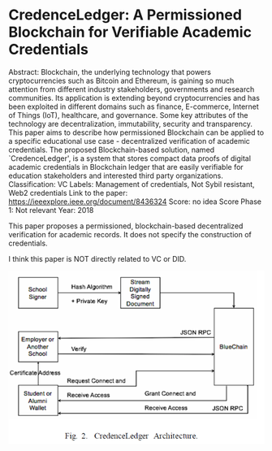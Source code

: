 # CredenceLedger: A Permissioned Blockchain for Verifiable Academic Credentials

Abstract: Blockchain, the underlying technology that powers cryptocurrencies such as Bitcoin and Ethereum, is gaining so much attention from different industry stakeholders, governments and research communities. Its application is extending beyond cryptocurrencies and has been exploited in different domains such as finance, E-commerce, Internet of Things (IoT), healthcare, and governance. Some key attributes of the technology are decentralization, immutability, security and transparency. This paper aims to describe how permissioned Blockchain can be applied to a specific educational use case - decentralized verification of academic credentials. The proposed Blockchain-based solution, named `CredenceLedger', is a system that stores compact data proofs of digital academic credentials in Blockchain ledger that are easily verifiable for education stakeholders and interested third party organizations.
Classification: VC
Labels: Management of credentials, Not Sybil resistant, Web2 credentials
Link to the paper: https://ieeexplore.ieee.org/document/8436324
Score: no idea
Score Phase 1: Not relevant
Year: 2018

This paper proposes a permissioned, blockchain-based decentralized verification for academic records. It does not specify the construction of credentials. 

I think this paper is NOT directly related to VC or DID.

 

![Untitled](CredenceLedger%20A%20Permissioned%20Blockchain%20for%20Verif%20f0554d0559da4a6780bbdfbcfbf5edb5/Untitled.png)